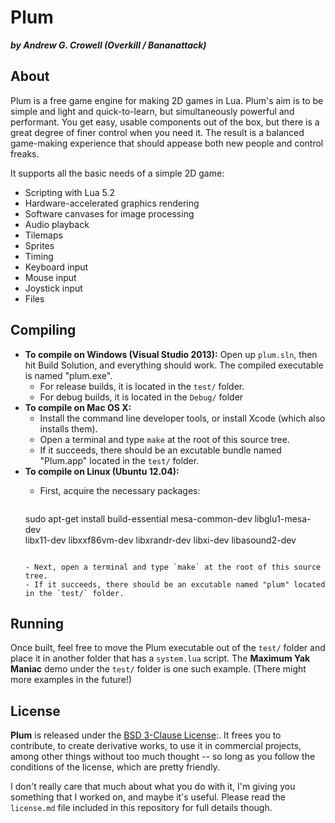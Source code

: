 Plum
====

***by Andrew G. Crowell (Overkill / Bananattack)***

About
-----

Plum is a free game engine for making 2D games in Lua.
Plum's aim is to be simple and light and quick-to-learn, but simultaneously powerful and performant.
You get easy, usable components out of the box, but there is a great degree of finer control when you need it.
The result is a balanced game-making experience that should appease both new people and control freaks.

It supports all the basic needs of a simple 2D game:

* Scripting with Lua 5.2
* Hardware-accelerated graphics rendering
* Software canvases for image processing
* Audio playback
* Tilemaps
* Sprites
* Timing
* Keyboard input
* Mouse input
* Joystick input
* Files

Compiling
---------

- **To compile on Windows (Visual Studio 2013):**
  Open up `plum.sln`, then hit Build Solution, and everything should work.
  The compiled executable is named "plum.exe".
  - For release builds, it is located in the `test/` folder.
  - For debug builds, it is located in the `Debug/` folder
- **To compile on Mac OS X:**
  - Install the command line developer tools, or install Xcode (which also installs them).
  - Open a terminal and type `make` at the root of this source tree.
  - If it succeeds, there should be an excutable bundle named "Plum.app" located in the `test/` folder.
- **To compile on Linux (Ubuntu 12.04):**
  - First, acquire the necessary packages:

    ```
  sudo apt-get install build-essential mesa-common-dev libglu1-mesa-dev \
        libx11-dev libxxf86vm-dev libxrandr-dev libxi-dev libasound2-dev
    ```
  
  - Next, open a terminal and type `make` at the root of this source tree.
  - If it succeeds, there should be an excutable named "plum" located in the `test/` folder.

Running
-------

Once built, feel free to move the Plum executable out of the `test/` folder and place it in another folder that has a `system.lua` script. The **Maximum Yak Maniac** demo under the `test/` folder is one such example. (There might more examples in the future!)

License
-------

**Plum** is released under the [BSD 3-Clause License](http://opensource.org/licenses/BSD-3-Clause):.
It frees you to contribute, to create derivative works, to use it in commercial projects, among other things
without too much thought -- so long as you follow the conditions of the license, which are pretty friendly.

I don't really care that much about what you do with it, I'm giving you something that I worked on, and maybe it's useful.
Please read the `license.md` file included in this repository for full details though.
